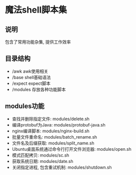 # 魔法shell脚本集

## 说明
包含了常用功能杂集, 提供工作效率

## 目录结构
* /awk awk使用相关
* /base shell基础语法
* /expect expect脚本
* /modules 存放各种功能脚本

## modules功能
* 查找并删除指定文件: modules/delete.sh
* 编译protobuf为Java: modules/protobuf-java.sh
* nginx编译脚本: modules/nginx-build.sh
* 批量文件重命名: modules/batch_rename.sh
* 文件名及后缀获取: modules/split_name.sh
* Ubuntu桌面系统通过命令行打开文件浏览器: modules/open.sh
* 模式匹配拷贝: modules/sc.sh
* 获取系统日期: modules/date.sh
* 关闭指定进程, 包含重试机制: modules/shutdown.sh
